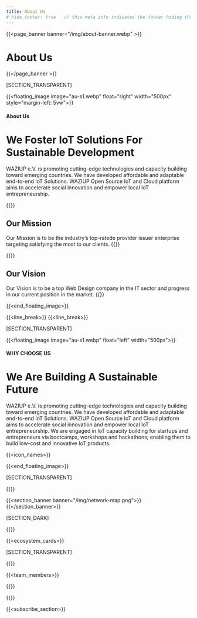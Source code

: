 ```yaml
---
title: About Us
# hide_footer: true   // this meta info indicates the footer hiding thing.
---
```


{{<page_banner banner="/img/about-banner.webp" >}}
# About Us
{{</page_banner >}}

[SECTION_TRANSPARENT]

{{<floating_image image="au-s1.webp" float="right" width="500px" style="margin-left: 5vw">}}

#### About Us

# We Foster IoT Solutions For Sustainable Development

WAZIUP e.V. is promoting cutting-edge technologies and capacity building toward emerging countries. We have developed affordable and adaptable end-to-end IoT Solutions. WAZIUP Open Source IoT and Cloud platform aims to accelerate social innovation and empower local IoT entrepreneurship.

{{<au-circle-icon-text icon="/img/icons/mission-star.svg">}}
## Our Mission

Our Mission is to be the industry’s top-ratede provider issuer enterprise targeting satisfying the most to our clients.
{{</au-circle-icon-text>}}

{{<au-circle-icon-text icon="/img/icons/vision-star.svg">}}
## Our Vision

Our Vision is to be a top Web Design company in the IT sector and progress in our current position in the market.
{{</au-circle-icon-text>}}

{{<end_floating_image>}}

{{<line_break>}}
{{<line_break>}}

[SECTION_TRANSPARENT]

{{<floating_image image="au-s1.webp" float="left" width="500px">}}
#### WHY CHOOSE US

# We Are Building A Sustainable Future

WAZIUP e.V. is promoting cutting-edge technologies and capacity building toward emerging countries. We have developed affordable and adaptable end-to-end IoT Solutions. WAZIUP Open Source IoT and Cloud platform aims to accelerate social innovation and empower local IoT entrepreneurship. We are engaged in IoT capacity building for startups and entrepreneurs via bootcamps, workshops and hackathons; enabling them to build low-cost and innovative IoT products.

{{<icon_names>}}

{{<end_floating_image>}}

[SECTION_TRANSPARENT]

{{<title>}}Our Network{{</title>}}

{{<section_banner banner="/img/network-map.png">}}{{</section_banner>}}

[SECTION_DARK]

{{<title line-style="border-color: #fff">}}Our Ecosystem{{</title>}}

{{<ecosystem_cards>}}

[SECTION_TRANSPARENT]

{{<title>}}Our Experts{{</title>}}

{{<team_members>}}

{{<title>}}Our Partners{{</title>}}

{{<partners>}}

{{<subscribe_section>}}